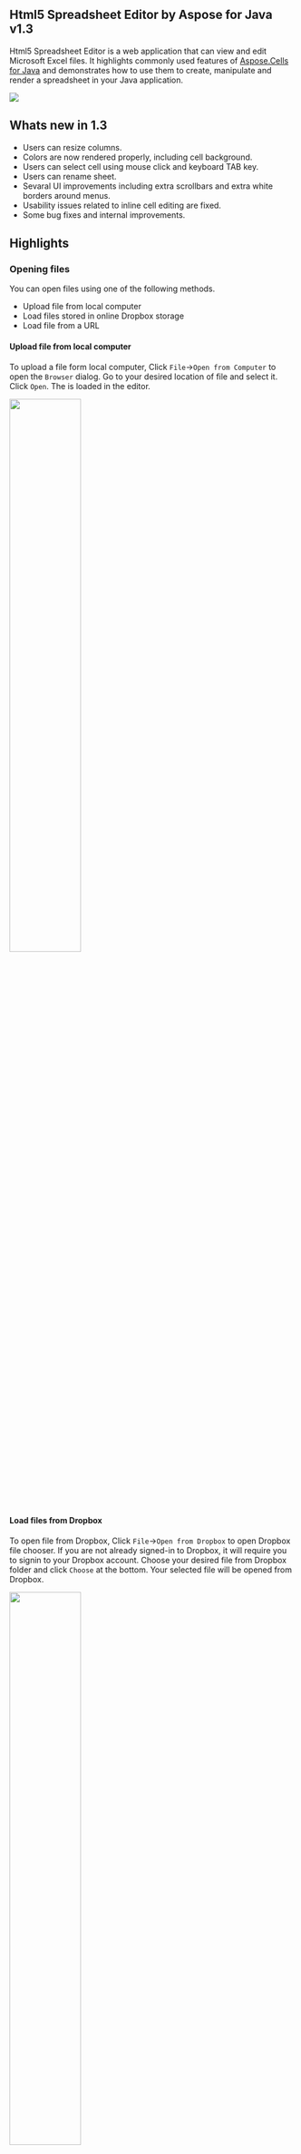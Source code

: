 ## Html5 Spreadsheet Editor by Aspose for Java v1.3

Html5 Spreadsheet Editor is a web application that can view and edit Microsoft Excel files. It highlights commonly used features of [Aspose.Cells for Java](http://www.aspose.com/java/excel-component.aspx) and demonstrates how to use them to create, manipulate and render a spreadsheet in your Java application.

![](https://cloud.githubusercontent.com/assets/7696899/4931559/f0dace90-657a-11e4-97c4-2632118fa552.png)

## Whats new in 1.3

* Users can resize columns.
* Colors are now rendered properly, including cell background.
* Users can select cell using mouse click and keyboard TAB key.
* Users can rename sheet.
* Sevaral UI improvements including extra scrollbars and extra white borders around menus.
* Usability issues related to inline cell editing are fixed.
* Some bug fixes and internal improvements.

## Highlights

### Opening files

You can open files using one of the following methods.

* Upload file from local computer
* Load files stored in online Dropbox storage
* Load file from a URL

#### Upload file from local computer

To upload a file form local computer, Click `File`->`Open from Computer` to open the `Browser` dialog. Go to your desired location of file and select it. Click `Open`. The is loaded in the editor.

<img src="https://cloud.githubusercontent.com/assets/7696899/4933472/81814b7e-6597-11e4-849c-6a6e79a88bc9.png" width="50%" />

#### Load files from Dropbox

To open file from Dropbox, Click `File`->`Open from Dropbox` to open Dropbox file chooser. If you are not already signed-in to Dropbox, it will require you to signin to your Dropbox account. Choose your desired file from Dropbox folder and click `Choose` at the bottom. Your selected file will be opened from Dropbox.

<img src="https://cloud.githubusercontent.com/assets/7696899/4933564/78323708-6598-11e4-9c15-dd89c0b78b5f.png" width="50%" />

#### Load file from a URL

Files can be directly opened from URLs. This allows you to edit any publicly available file on Internet. To open the file append `?url=location` parameter with the value of your desired location while loading the editor.

`http://spreadsheet-editor.aspose.com/?url=http://example.com/Sample.xlsx`

<img src="https://cloud.githubusercontent.com/assets/7696899/4933769/bff7155c-659a-11e4-9a2d-ec7279b25d6a.PNG" width="50%" />

### Create new files

To create a new empty spreadsheet click `New` in `File` menu.

<img src="https://cloud.githubusercontent.com/assets/7696899/4935279/9c1049be-65aa-11e4-8dc7-cb38a3093f71.PNG" width="50%" />

### Saving files

After editing files, you will want to save those changes. The editor allows you to save the modified files to local computer. To save the files click `File` and than click `Save`. The modified file will be available for download.

<img src="https://cloud.githubusercontent.com/assets/7696899/4933841/811669d6-659b-11e4-9f43-49d8d22564b4.PNG" width="50%" />

### Supported formats

HTML5 Spreadsheet Editor supports following formats:

* XLS
* XLSX
* XLSM
* XLSB
* XLTX
* SpreadsheetML
* CVS
* OpenDocument

### Editing Cells

You can edit any cell by a double-click. When you double-click a cell, it switches to edit-mode. To cancel editing, press the ESC key. To swich to normal mode, press ENTER. You can also press TAB to move to the next cell. You can specify static text and numbers. Formulas are supported too. To enter a formula, start the cell value with an equal sign (=). For example `=SUM(A1:A5)`. All formulas supported by Microsoft Excel are supported by HTML5 Spreadsheet Editor too.

<img src="https://cloud.githubusercontent.com/assets/7696899/4935559/7199fe9c-65ae-11e4-80a1-ef600d9cab8e.png" width="50%" />

### Cell formating

HTML5 Spreadsheet Editor supports rendering of the following cells formating:

* Bold
* Italic
* Underlines
* Font style
* Font size
* Text color
* Strike through
* Horizontal cell alignment: left, right, center, justified
* Color

<img src="https://cloud.githubusercontent.com/assets/7696899/4963899/bc777ac0-6734-11e4-90b0-1260c4a53e82.PNG" width="45%" /><img src="https://cloud.githubusercontent.com/assets/726729/5197086/a077c108-755e-11e4-831a-0864c67f6ce1.png" width="45%" />

### Rows and Columns

Adding and removing rows and columns is very easy. Click inside any cell to select it than right-click to open the menu. The menu provides sevaral options including adding and removing rows and columns. Click `Add a Row Below` to add a new row right below the selected cell. You can remove a row by following same method and clicking `Delete Row`. You can:

* Add a row above the selected cell.
* Add a row below the selected cell.
* Add a column on the left of selected cell.
* Add a column on the right of selected cell.
* Delete the row including the selected cell.
* Delete the column including the selected cell.

<img src="https://cloud.githubusercontent.com/assets/726729/5197114/299de6ec-755f-11e4-9c2d-527172760254.png" width="50%" />

### Working with Sheets

Microsoft Excel allows multiple sheets in a single file. HTML5 Spreadsheet Editor allows you to edit and switch between sheets. At the top right-hand corner there is a drop-down list of sheets. The selected sheet is the one which opened by the editor. To switch to another sheet, select it from the list. The plus `+` button **adds a new sheet**, and minus `-` button **deletes the selected sheet**.

To **rename existing sheet**, click on the sheet name in the text box to edit it. When you are finished editing the name, press ENTER key, or click anywhere outside the box. The sheet will be renamed.

<img src="https://cloud.githubusercontent.com/assets/7696899/4935471/4ef22e88-65ad-11e4-8c64-88f01d777986.png" width="50%" />

### Embed Anywhere

You can embed HTML5 Spreadsheet Editor in any website of your choice using IFRAME. Here is an example code:

```<
iframe src="http://spreadsheet-editor.aspose.com/?url=http://example.com/Sample.xlsx" width="800" height="600">
Your web browser does not support IFRAMEs
</iframe>
```

## Setup

It is very easy to manage the project using [NetBeans IDE](https://netbeans.org/). 

1. Download the source code.
2. Open the project in NetBeans IDE.
3. Click `Run`
4. Select `Glassfish` server as Application Server.

![](https://cloud.githubusercontent.com/assets/7696899/4933205/d49e9b94-6593-11e4-879d-5ef39755a232.png)

The project build process is managed using Maven. So you can prepare a WAR file from command line without any IDE. Use the following command to generate a WAR for deployment. The documentation of corresponding application server will help you how to deploy the generated WAR and its dependencies.

```
mvn package
```

## Aspose License

The project works without a license, with limitations. To remove limitations, you can acquire a free [temporary license](http://www.aspose.com/corporate/purchase/temporary-license.aspx) or [buy a full license](http://www.aspose.com/purchase/default.aspx).

By default, it will try to load `Aspose.Total.Java.lic` file from `src/main/resources/com/aspose/spreadsheeteditor` directory. Just copy the license file to this directory. You can change the default behavior by editing `WorksheetView.init()` method.

## Deployment

Spreadsheet Editor can be deployed on standard compliant Java application server that support CDI. It is tested on [Glassfish 4.0](http://glassfish.org/).
